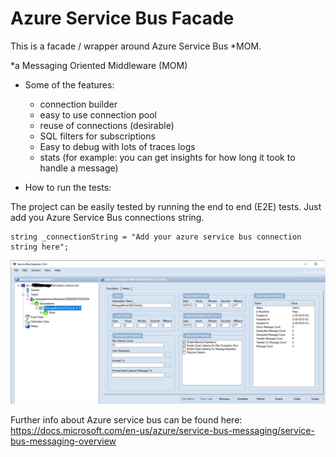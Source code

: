 # Azure Service Bus Facade

This is a facade / wrapper around Azure Service Bus *MOM. 

*a Messaging Oriented Middleware (MOM)

- Some of the features:
    - connection builder 
    - easy to use connection pool
    - reuse of connections (desirable)
    - SQL filters for subscriptions
    - Easy to debug with lots of traces logs
    - stats (for example: you can get insights for how long it took to handle a message)

- How to run the tests:

The project can be easily tested by running the end to end (E2E) tests. Just add you Azure Service Bus connections string.

    string _connectionString = "Add your azure service bus connection string here";

![explorer](explorer.PNG)

Further info about Azure service bus can be found here:
https://docs.microsoft.com/en-us/azure/service-bus-messaging/service-bus-messaging-overview
